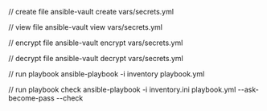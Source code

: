 // create file
ansible-vault create vars/secrets.yml

// view file
ansible-vault view vars/secrets.yml

// encrypt file
ansible-vault encrypt vars/secrets.yml

// decrypt file
ansible-vault decrypt vars/secrets.yml

// run playbook
ansible-playbook -i inventory playbook.yml

// run playbook check
ansible-playbook -i inventory.ini playbook.yml --ask-become-pass --check